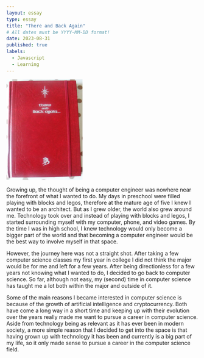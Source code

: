```yaml
---
layout: essay
type: essay
title: "There and Back Again"
# All dates must be YYYY-MM-DD format!
date: 2023-08-31
published: true
labels:
  - Javascript
  - Learning
---
```


<img width="200px" class="rounded float-start pe-4" src="../img/360_815ceffe93c60e649029b96e05fdd946.jpg">

Growing up, the thought of being a computer engineer was nowhere near the forefront of what I wanted to do.  My days in preschool were filled playing with blocks and legos, therefore at the mature age of five I knew I wanted to be an architect.  But as I grew older, the world also grew around me.  Technology took over and instead of playing with blocks and legos, I started surrounding myself with my computer, phone, and video games.  By the time I was in high school, I knew technology would only become a bigger part of the world and that becoming a computer engineer would be the best way to involve myself in that space.

However, the journey here was not a straight shot.  After taking a few computer science classes my first year in college I did not think the major would be for me and left for a few years.  After being directionless for a few years not knowing what I wanted to do, I decided to go back to computer science.  So far, although not easy, my (second) time in computer science has taught me a lot both within the major and outside of it.

Some of the main reasons I became interested in computer science is because of the growth of artificial intelligence and cryptocurrency.  Both have come a long way in a short time and keeping up with their evolution over the years really made me want to pursue a career in computer science.  Aside from technology being as relevant as it has ever been in modern society, a more simple reason that I decided to get into the space is that having grown up with technology it has been and currently is a big part of my life, so it only made sense to pursue a career in the computer science field.
	
